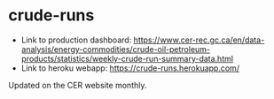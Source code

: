 # crude-runs

- Link to production dashboard:
  https://www.cer-rec.gc.ca/en/data-analysis/energy-commodities/crude-oil-petroleum-products/statistics/weekly-crude-run-summary-data.html
- Link to heroku webapp: https://crude-runs.herokuapp.com/

Updated on the CER website monthly.
